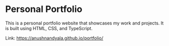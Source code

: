 # Personal Portfolio 
This is a personal portfolio website that showcases my work and projects. It is built using HTML, CSS, and TypeScript.

Link: https://anushnandyala.github.io/portfolio/